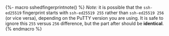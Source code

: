 {%- macro sshedfingerprintnote() %}
*Note:* it is possible that the `ssh-ed25519` fingerprint starts with `ssh-ed25519 255`
rather than `ssh-ed25519 256` (or vice versa), depending on the PuTTY version you are using.
It is safe to ignore this `255` versus `256` difference, but the part after should be
**identical**.
{% endmacro %}
